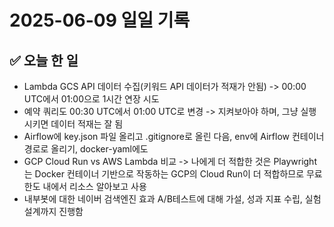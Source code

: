 # 2025-06-09 일일 기록

## ✅ 오늘 한 일
- Lambda GCS API 데이터 수집(키워드 API 데이터가 적재가 안됨) -> 00:00 UTC에서 01:00으로 1시간 연장 시도
- 예약 쿼리도 00:30 UTC에서 01:00 UTC로 변경 -> 지켜보아야 하며, 그냥 실행시키면 데이터 적재는 잘 됨
- Airflow에 key.json 파일 올리고 .gitignore로 올린 다음, env에 Airflow 컨테이너 경로로 올리기, docker-yaml에도
- GCP Cloud Run vs AWS Lambda 비교 -> 나에게 더 적합한 것은 Playwright는 Docker 컨테이너 기반으로 작동하는 GCP의 Cloud Run이 더 적합하므로 무료 한도 내에서 리소스 알아보고 사용
- 내부봇에 대한 네이버 검색엔진 효과 A/B테스트에 대해 가설, 성과 지표 수립, 실험 설계까지 진행함
